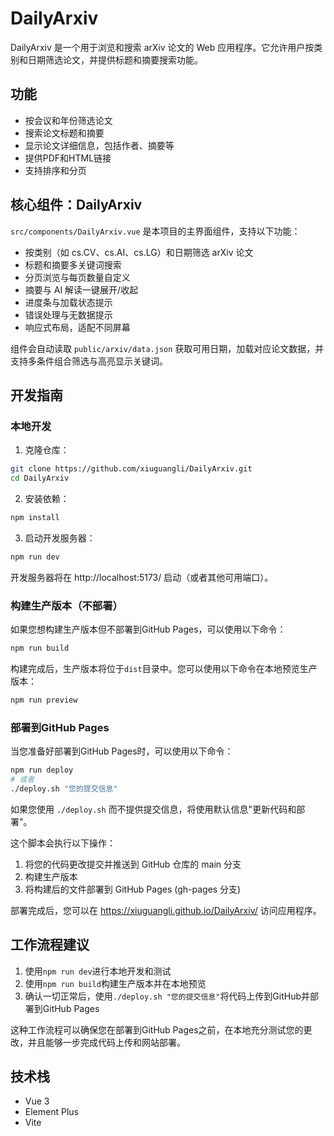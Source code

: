 # DailyArxiv

DailyArxiv 是一个用于浏览和搜索 arXiv 论文的 Web 应用程序。它允许用户按类别和日期筛选论文，并提供标题和摘要搜索功能。

## 功能

- 按会议和年份筛选论文
- 搜索论文标题和摘要
- 显示论文详细信息，包括作者、摘要等
- 提供PDF和HTML链接
- 支持排序和分页

## 核心组件：DailyArxiv

`src/components/DailyArxiv.vue` 是本项目的主界面组件，支持以下功能：

- 按类别（如 cs.CV、cs.AI、cs.LG）和日期筛选 arXiv 论文
- 标题和摘要多关键词搜索
- 分页浏览与每页数量自定义
- 摘要与 AI 解读一键展开/收起
- 进度条与加载状态提示
- 错误处理与无数据提示
- 响应式布局，适配不同屏幕

组件会自动读取 `public/arxiv/data.json` 获取可用日期，加载对应论文数据，并支持多条件组合筛选与高亮显示关键词。

## 开发指南

### 本地开发

1. 克隆仓库：

```bash
git clone https://github.com/xiuguangli/DailyArxiv.git
cd DailyArxiv
```

2. 安装依赖：

```bash
npm install
```

3. 启动开发服务器：

```bash
npm run dev
```

开发服务器将在 http://localhost:5173/ 启动（或者其他可用端口）。

### 构建生产版本（不部署）

如果您想构建生产版本但不部署到GitHub Pages，可以使用以下命令：

```bash
npm run build
```

构建完成后，生产版本将位于`dist`目录中。您可以使用以下命令在本地预览生产版本：

```bash
npm run preview
```

### 部署到GitHub Pages

当您准备好部署到GitHub Pages时，可以使用以下命令：

```bash
npm run deploy
# 或者
./deploy.sh "您的提交信息"
```

如果您使用 `./deploy.sh` 而不提供提交信息，将使用默认信息"更新代码和部署"。

这个脚本会执行以下操作：
1. 将您的代码更改提交并推送到 GitHub 仓库的 main 分支
2. 构建生产版本
3. 将构建后的文件部署到 GitHub Pages (gh-pages 分支)

部署完成后，您可以在 https://xiuguangli.github.io/DailyArxiv/ 访问应用程序。

## 工作流程建议

1. 使用`npm run dev`进行本地开发和测试
2. 使用`npm run build`构建生产版本并在本地预览
3. 确认一切正常后，使用`./deploy.sh "您的提交信息"`将代码上传到GitHub并部署到GitHub Pages

这种工作流程可以确保您在部署到GitHub Pages之前，在本地充分测试您的更改，并且能够一步完成代码上传和网站部署。



## 技术栈

- Vue 3
- Element Plus
- Vite
